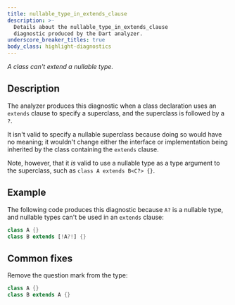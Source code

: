 ```yaml
---
title: nullable_type_in_extends_clause
description: >-
  Details about the nullable_type_in_extends_clause
  diagnostic produced by the Dart analyzer.
underscore_breaker_titles: true
body_class: highlight-diagnostics
---
```


_A class can't extend a nullable type._

## Description

The analyzer produces this diagnostic when a class declaration uses an
`extends` clause to specify a superclass, and the superclass is followed by
a `?`.

It isn't valid to specify a nullable superclass because doing so would have
no meaning; it wouldn't change either the interface or implementation being
inherited by the class containing the `extends` clause.

Note, however, that it _is_ valid to use a nullable type as a type argument
to the superclass, such as `class A extends B<C?> {}`.

## Example

The following code produces this diagnostic because `A?` is a nullable
type, and nullable types can't be used in an `extends` clause:

```dart
class A {}
class B extends [!A?!] {}
```

## Common fixes

Remove the question mark from the type:

```dart
class A {}
class B extends A {}
```

